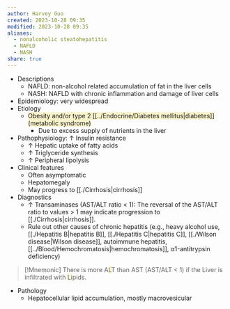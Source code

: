 ```yaml
---
author: Harvey Guo
created: 2023-10-28 09:35
modified: 2023-10-28 09:35
aliases:
  - nonalcoholic steatohepatitis
  - NAFLD
  - NASH
share: true
---
```


- Descriptions
	- NAFLD: non-alcohol related accumulation of fat in the liver cells
	- NASH: NAFLD with chronic inflammation and damage of liver cells
- Epidemiology: very widespread
- Etiology
	- <span style="background:rgba(240, 200, 0, 0.2)">Obesity and/or type 2 [[../Endocrine/Diabetes mellitus|diabetes]] (metabolic syndrome)</span>
		- Due to excess supply of nutrients in the liver
- Pathophysiology: ↑ Insulin resistance 
	- ↑ Hepatic uptake of fatty acids
	- ↑ Triglyceride synthesis
	- ↑ Peripheral lipolysis
- Clinical features 
	- Often asymptomatic
	- Hepatomegaly
	- May progress to [[./Cirrhosis|cirrhosis]] 
- Diagnostics
	- ↑ Transaminases (AST/ALT ratio < 1): The reversal of the AST/ALT ratio to values > 1 may indicate progression to [[./Cirrhosis|cirrhosis]]. 
	- Rule out other causes of chronic hepatitis (e.g., heavy alcohol use, [[./Hepatitis B|hepatitis B]], [[./Hepatitis C|hepatitis C]], [[./Wilson disease|Wilson disease]], autoimmune hepatitis, [[../Blood/Hemochromatosis|hemochromatosis]], α1-antitrypsin deficiency)

>[!Mnemonic] 
>There is more A<span style="background:rgba(240, 200, 0, 0.2)">L</span>T than AST (AST/ALT < 1) if the Liver is infiltrated with <span style="background:rgba(240, 200, 0, 0.2)">L</span>ipids.

- Pathology
	- Hepatocellular lipid accumulation, mostly macrovesicular
